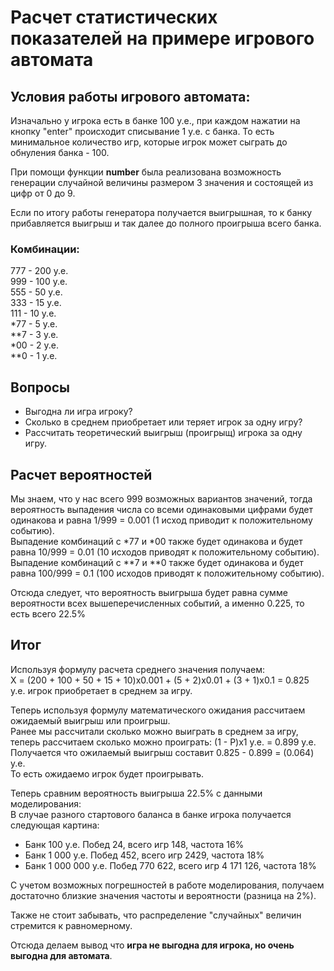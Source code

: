 # Расчет статистических показателей на примере игрового автомата

## Условия работы игрового автомата:  

Изначально у игрока есть в банке 100 у.е., при каждом нажатии на 
кнопку "enter" происходит списывание 1 у.е. с банка. То есть минимальное 
количество игр, которые игрок может сыграть до обнуления банка - 100.

При помощи функции **number** была реализована возможность генерации случайной
величины размером 3 значения и состоящей из цифр от 0 до 9.

Если по итогу работы генератора получается выигрышная, то к банку прибавляется 
выигрыш и так далее до полного проигрыша всего банка.

### Комбинации:  
777 - 200 у.е.  
999 - 100 у.е.  
555 - 50 y.e.  
333 - 15 y.e.  
111 - 10 y.e.  
*77 - 5 y.e.  
**7 - 3 y.e.  
*00 - 2 y.e.  
**0 - 1 y.e.

## Вопросы
* Выгодна ли игра игроку?
* Сколько в среднем приобретает или теряет игрок за одну игру?
* Рассчитать теоретический выигрыш (проигрыщ) игрока за одну игру.

## Расчет вероятностей

Мы знаем, что у нас всего 999 возможных вариантов значений, тогда
вероятность выпадения числа со всеми одинаковыми цифрами будет одинакова и 
равна 1/999 = 0.001 (1 исход приводит к положительному событию).  
Выпадение комбинаций с *77 и *00 также будет одинакова и будет равна
10/999 = 0.01 (10 исходов приводят к положительному событию).  
Выпадение комбинаций с **7 и **0 также будет одинакова и будет равна
100/999 = 0.1 (100 исходов приводят к положительному событию).

Отсюда следует, что вероятность выигрыша будет равна сумме вероятности 
всех вышеперечисленных событий, а именно 0.225, то есть всего 22.5%


## Итог
Используя формулу расчета среднего значения получаем:  
Х = (200 + 100 + 50 + 15 + 10)х0.001 + (5 + 2)х0.01 + (3 + 1)х0.1 = 0.825 у.е. 
игрок приобретает в среднем за игру.  

Теперь используя формулу математического ожидания рассчитаем ожидаемый выигрыш
или проигрыш.  
Ранее мы рассчитали сколько можно выиграть в среднем за игру, теперь рассчитаем 
сколько можно проиграть: (1 - Р)х1 у.е. = 0.899 у.е.  
Получается что ожилаемый выигрыш составит 0.825 - 0.899 = (0.064) у.е.  
То есть ожидаемо игрок будет проигрывать.

Теперь сравним вероятность выигрыша 22.5% с данными моделирования:  
В случае разного стартового баланса в банке игрока получается следующая картина:
* Банк 100 у.е. Побед 24, всего игр 148, частота 16%
* Банк 1 000 у.е. Побед 452, всего игр 2429, частота 18%
* Банк 1 000 000 у.е. Побед 770 622, всего игр 4 171 126, частота 18%

С учетом возможных погрешностей в работе моделирования, получаем достаточно 
близкие значения частоты и вероятности (разница на 2%).

Также не стоит забывать, что распределение "случайных" величин стремится к равномерному.

Отсюда делаем вывод что **игра не выгодна для игрока, но очень выгодна для 
автомата**.

